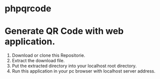 # phpqrcode

# Generate QR Code with web application.

1. Download or clone this Repositorie. 
2. Extract the download file.
3. Put the extracted directory into your localhost root directory. 
4. Run this application in your pc browser with localhost server address.

